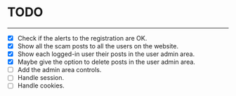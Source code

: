 # TODO

---

- [X] Check if the alerts to the registration are OK.
- [X] Show all the scam posts to all the users on the website.
- [X] Show each logged-in user their posts in the user admin area.
- [X] Maybe give the option to delete posts in the user admin area.
- [ ] Add the admin area controls.
- [ ] Handle session.
- [ ] Handle cookies.
